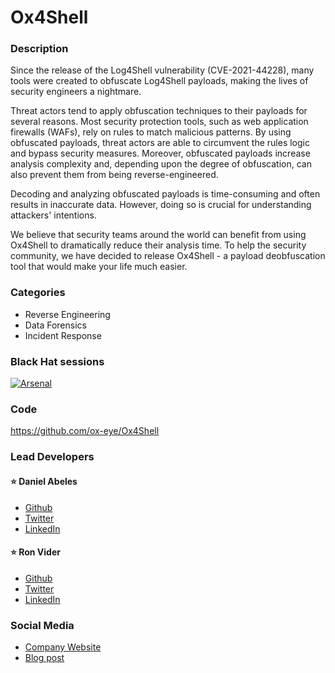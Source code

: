 # Ox4Shell

### Description
Since the release of the Log4Shell vulnerability (CVE-2021-44228), many tools were created to obfuscate Log4Shell payloads, making the lives of security engineers a nightmare.

Threat actors tend to apply obfuscation techniques to their payloads for several reasons. Most security protection tools, such as web application firewalls (WAFs), rely on rules to match malicious patterns. By using obfuscated payloads, threat actors are able to circumvent the rules logic and bypass security measures. Moreover, obfuscated payloads increase analysis complexity and, depending upon the degree of obfuscation, can also prevent them from being reverse-engineered.

Decoding and analyzing obfuscated payloads is time-consuming and often results in inaccurate data. However, doing so is crucial for understanding attackers' intentions.

We believe that security teams around the world can benefit from using Ox4Shell to dramatically reduce their analysis time. To help the security community, we have decided to release Ox4Shell - a payload deobfuscation tool that would make your life much easier.

### Categories
* Reverse Engineering
* Data Forensics
* Incident Response

### Black Hat sessions

[![Arsenal](https://github.com/toolswatch/badges/blob/master/arsenal/usa/2022.svg)](https://www.blackhat.com/us-22/arsenal/schedule/index.html)


### Code
https://github.com/ox-eye/Ox4Shell

### Lead Developers
#### ⭐ Daniel Abeles
* [Github](https://github.com/Den1al)
* [Twitter](https://twitter.com/daniel_abeles)
* [LinkedIn](https://www.linkedin.com/in/daniel-abeles/)

#### ⭐ Ron Vider
* [Github](https://github.com/RonVider)
* [Twitter](https://twitter.com/ron_vider)
* [LinkedIn](https://www.linkedin.com/in/ron-vider/)

### Social Media
* [Company Website](https://oxeye.io)
* [Blog post](https://www.oxeye.io/ox4shell-deobfuscate-log4shell)
